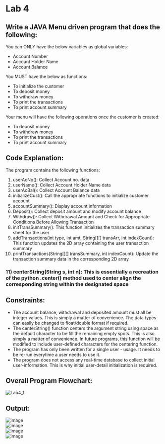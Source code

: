 # Lab 4  
## Write a JAVA Menu driven program that does the following:  
You can ONLY have the below variables as global variables:  
- Account Number  
- Account Holder Name  
- Account Balance  

You MUST have the below as functions:  
- To initialize the customer  
- To deposit money  
- To withdraw money  
- To print the transactions  
- To print account summary  

Your menu will have the following operations once the customer is created:  
- To deposit money  
- To withdraw money  
- To print the transactions  
- To print account summary  

## Code Explanation:  
The program contains the following functions:  
1) userAcNo(): Collect Account no. data  
2) userName(): Collect Account Holder Name data  
3) userAcBal(): Collect Account Balance data
4) initializeCust(): Call the appropriate functions to initialize customer account  
5) accountSummary(): Display account information  
6) Deposit(): Collect deposit amount and modify account balance  
7) Withdraw(): Collect Withdrawal Amount and Check for Appropriate Conditions Before Allowing Transaction  
8) initTransSummary(): This function initializes the transaction summary sheet for the user  
9) addTransactions(int type, int amt, String[][] transArr, int indexCount): This function updates the 2D array containing the user transaction summary  
10) printTransactions(String[][] transSummary, int indexCount): Update the transaction summary data in the corresponding 2D array  
### 11) centerString(String s, int n): This is essentially a recreation of the python .center() method used to center align the corresponding string within the designated space  

## Constraints:  
- The account balance, withdrawal and deposited amount must all be integer values. This is simply a matter of convenience. The data types can easily be changed to float/double format if required.  
- The centerString() function centers the argument string using space as the default character to be fill the remaining empty spots. This is also simply a matter of convenience. In future programs, this function will be modified to include user-defined characters for the centering function.  
- The program has only been written for a single user - usage. It needs to be re-run everytime a user needs to use it.  
- The program does not access any real-time database to collect initial user-information. This is why initial user-detail initialization is required.  

## Overall Program Flowchart:  
![Lab4_1](https://user-images.githubusercontent.com/118504392/220646428-4c58c1fc-2db5-4b71-a294-40e2fb9f1ba4.jpg)


## Output:  
![image](https://user-images.githubusercontent.com/118504392/220630864-71367e40-6910-4a44-9f44-6d80cd62bb6e.png)  
![image](https://user-images.githubusercontent.com/118504392/220630912-884bca5f-4add-41fb-8d14-7d4e84165c5f.png)  
![image](https://user-images.githubusercontent.com/118504392/220630949-2d1f5b1a-a6e4-430a-926f-315dbf6d59e3.png)  
![image](https://user-images.githubusercontent.com/118504392/220631075-03bd024f-f22a-4e49-96e5-6dbd89d229a5.png)



